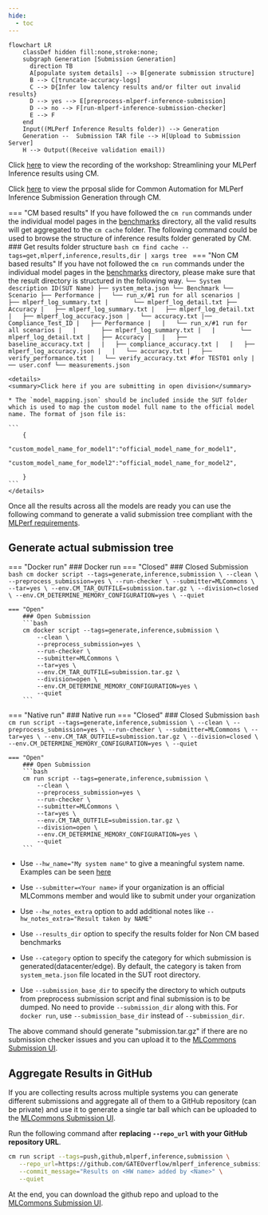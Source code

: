 ```yaml
---
hide:
  - toc
---
```


```mermaid
flowchart LR
    classDef hidden fill:none,stroke:none;
    subgraph Generation [Submission Generation]
      direction TB
      A[populate system details] --> B[generate submission structure]
      B --> C[truncate-accuracy-logs]
      C --> D{Infer low talency results and/or filter out invalid results}
      D --> yes --> E[preprocess-mlperf-inference-submission]
      D --> no --> F[run-mlperf-inference-submission-checker]
      E --> F
    end
    Input((MLPerf Inference Results folder)) --> Generation
    Generation --  Submission TAR file --> H[Upload to Submission Server]
    H --> Output((Receive validation email))
```

Click [here](https://youtu.be/eI1Hoecc3ho) to view the recording of the workshop: Streamlining your MLPerf Inference results using CM.

Click [here](https://docs.google.com/presentation/d/1cmbpZUpVr78EIrhzyMBnnWnjJrD-mZ2vmSb-yETkTA8/edit?usp=sharing) to view the prposal slide for Common Automation for MLPerf Inference Submission Generation through CM.

=== "CM based results"
    If you have followed the `cm run` commands under the individual model pages in the [benchmarks](../index.md) directory, all the valid results will get aggregated to the `cm cache` folder. The following command could be used to browse the structure of inference results folder generated by CM.
    ### Get results folder structure
    ```bash
    cm find cache --tags=get,mlperf,inference,results,dir | xargs tree
    ```
=== "Non CM based results"
    If you have not followed the `cm run` commands under the individual model pages in the [benchmarks](../index.md) directory, please make sure that the result directory is structured in the following way. 
    ```
    └── System description ID(SUT Name)
        ├── system_meta.json
        └── Benchmark
            └── Scenario
                ├── Performance
                |   └── run_x/#1 run for all scenarios
                |       ├── mlperf_log_summary.txt
                |       └── mlperf_log_detail.txt
                ├── Accuracy
                |   ├── mlperf_log_summary.txt
                |   ├── mlperf_log_detail.txt
                |   ├── mlperf_log_accuracy.json
                |   └── accuracy.txt
                |── Compliance_Test_ID
                |   ├── Performance
                |   |   └── run_x/#1 run for all scenarios
                |   |       ├── mlperf_log_summary.txt
                |   |       └── mlperf_log_detail.txt
                |   ├── Accuracy
                |   |   ├── baseline_accuracy.txt
                |   |   ├── compliance_accuracy.txt
                |   |   ├── mlperf_log_accuracy.json
                |   |   └── accuracy.txt
                |   ├── verify_performance.txt
                |   └── verify_accuracy.txt #for TEST01 only
                |── user.conf
                └── measurements.json
    ```
    
    <details>
    <summary>Click here if you are submitting in open division</summary>

    * The `model_mapping.json` should be included inside the SUT folder which is used to map the custom model full name to the official model name. The format of json file is:

    ```
        {
            "custom_model_name_for_model1":"official_model_name_for_model1",
            "custom_model_name_for_model2":"official_model_name_for_model2",

        }
    ```
    </details>

Once all the results across all the models are ready you can use the following command to generate a valid submission tree compliant with the [MLPerf requirements](https://github.com/mlcommons/policies/blob/master/submission_rules.adoc#inference-1).

## Generate actual submission tree

=== "Docker run"
    ### Docker run
    === "Closed"
        ### Closed Submission
        ```bash
        cm docker script --tags=generate,inference,submission \
            --clean \
            --preprocess_submission=yes \
            --run-checker \
            --submitter=MLCommons \
            --tar=yes \
            --env.CM_TAR_OUTFILE=submission.tar.gz \
            --division=closed \
            --env.CM_DETERMINE_MEMORY_CONFIGURATION=yes \
            --quiet
        ```

    === "Open"
        ### Open Submission
        ```bash
        cm docker script --tags=generate,inference,submission \
            --clean \
            --preprocess_submission=yes \
            --run-checker \
            --submitter=MLCommons \
            --tar=yes \
            --env.CM_TAR_OUTFILE=submission.tar.gz \
            --division=open \
            --env.CM_DETERMINE_MEMORY_CONFIGURATION=yes \
            --quiet
        ```

=== "Native run"
    ### Native run
    === "Closed"
        ### Closed Submission
        ```bash
        cm run script --tags=generate,inference,submission \
            --clean \
            --preprocess_submission=yes \
            --run-checker \
            --submitter=MLCommons \
            --tar=yes \
            --env.CM_TAR_OUTFILE=submission.tar.gz \
            --division=closed \
            --env.CM_DETERMINE_MEMORY_CONFIGURATION=yes \
            --quiet
        ```

    === "Open"
        ### Open Submission
        ```bash
        cm run script --tags=generate,inference,submission \
            --clean \
            --preprocess_submission=yes \
            --run-checker \
            --submitter=MLCommons \
            --tar=yes \
            --env.CM_TAR_OUTFILE=submission.tar.gz \
            --division=open \
            --env.CM_DETERMINE_MEMORY_CONFIGURATION=yes \
            --quiet
        ```

* Use `--hw_name="My system name"` to give a meaningful system name. Examples can be seen [here](https://github.com/mlcommons/inference_results_v3.0/tree/main/open/cTuning/systems)

* Use `--submitter=<Your name>` if your organization is an official MLCommons member and would like to submit under your organization

* Use `--hw_notes_extra` option to add additional notes like `--hw_notes_extra="Result taken by NAME" `

* Use `--results_dir` option to specify the results folder for Non CM based benchmarks

* Use `--category` option to specify the category for which submission is generated(datacenter/edge). By default, the category is taken from `system_meta.json` file located in the SUT root directory.

* Use `--submission_base_dir` to specify the directory to which outputs from preprocess submission script and final submission is to be dumped. No need to provide `--submission_dir` along with this. For `docker run`, use `--submission_base_dir` instead of `--submission_dir`.

The above command should generate "submission.tar.gz" if there are no submission checker issues and you can upload it to the [MLCommons Submission UI](https://submissions-ui.mlcommons.org/submission).

## Aggregate Results in GitHub

If you are collecting results across multiple systems you can generate different submissions and aggregate all of them to a GitHub repository (can be private) and use it to generate a single tar ball which can be uploaded to the [MLCommons Submission UI](https://submissions-ui.mlcommons.org/submission). 

Run the following command after **replacing `--repo_url` with your GitHub repository URL**.

```bash
cm run script --tags=push,github,mlperf,inference,submission \
   --repo_url=https://github.com/GATEOverflow/mlperf_inference_submissions_v4.1 \
   --commit_message="Results on <HW name> added by <Name>" \
   --quiet
```

At the end, you can download the github repo and upload to the [MLCommons Submission UI](https://submissions-ui.mlcommons.org/submission).

